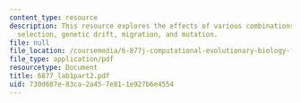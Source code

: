 ```yaml
---
content_type: resource
description: This resource explores the effects of various combinations of natural
  selection, genetic drift, migration, and mutation.
file: null
file_location: /coursemedia/6-877j-computational-evolutionary-biology-fall-2005/730d687e83ca2a457e811e927b6e4554_6877_lab1part2.pdf
file_type: application/pdf
resourcetype: Document
title: 6877_lab1part2.pdf
uid: 730d687e-83ca-2a45-7e81-1e927b6e4554
---
```

